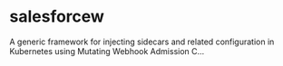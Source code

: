 # salesforcew
A generic framework for injecting sidecars and related configuration in Kubernetes using Mutating Webhook Admission C…
